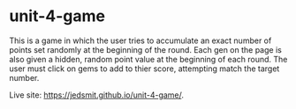# unit-4-game
This is a game in which the user tries to accumulate an exact number of points set randomly at the beginning of the round. Each gen on the page is also given a hidden, random point value at the beginning of each round. The user must click on gems to add to thier score, attempting match the target number. 

Live site: https://jedsmit.github.io/unit-4-game/.
